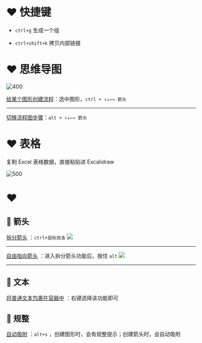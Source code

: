 # ❤ 快捷键
- `ctrl+g` 生成一个组
* `ctrl+shift+k` 拷贝内部链接 
# ❤ 思维导图
![400](https://obsidian-1307744200.cos.ap-guangzhou.myqcloud.com/%E5%9B%BE%E7%89%87/202409092250639.png)

<u>给某个图形创建流程</u>：选中图形，`ctrl + ↑↓←→ 箭头` 

---

<u>切换流程图步骤</u>：`alt + ↑↓←→ 箭头` 

# ❤ 表格
复制 Excel 表格数据，直接粘贴进 Excalidraw

![500](https://obsidian-1307744200.cos.ap-guangzhou.myqcloud.com/%E5%9B%BE%E7%89%87/202409100024278.png)



# ❤
## 💛 箭头
<u>拆分箭头</u> ：`ctrl+鼠标双击` 
![](https://obsidian-1307744200.cos.ap-guangzhou.myqcloud.com/%E5%9B%BE%E7%89%87/202408192225583.png)

---

<u>自由指向箭头</u> ：进入拆分箭头功能后，按住 `alt` 
![](https://obsidian-1307744200.cos.ap-guangzhou.myqcloud.com/%E5%9B%BE%E7%89%87/202408192227417.png)

---

## 💛 文本
<u>将普通文本包裹在容器中</u> ：右键选择该功能即可

## 💛 规整
<u>自动吸附</u> ：`alt+s` ，创建图形时，会有规整提示；创建箭头时，会自动吸附




